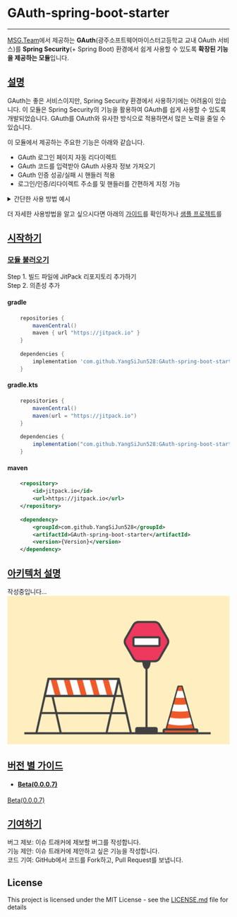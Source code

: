# GAuth-spring-boot-starter
- - -
[MSG.Team](https://github.com/GSM-MSG)에서 제공하는 **GAuth**(광주소프트웨어마이스터고등학교 교내 OAuth 서비스)를 **Spring Security**(+ Spring Boot) 환경에서 쉽게 사용할 수 있도록 **확장된 기능을 제공하는 모듈**입니다.

## [설명](#설명)
GAuth는 좋은 서비스이지만, Spring Security 환경에서 사용하기에는 어려움이 있습니다.
이 모듈은 Spring Security의 기능을 활용하여 GAuth를 쉽게 사용할 수 있도록 개발되었습니다.
GAuth를 OAuth와 유사한 방식으로 적용하면서 많은 노력을 줄일 수 있습니다.

이 모듈에서 제공하는 주요한 기능은 아래와 같습니다.
- GAuth 로그인 페이지 자동 리다이렉트
- GAuth 코드를 입력받아 GAuth 사용자 정보 가져오기
- GAuth 인증 성공/실패 시 핸들러 적용
- 로그인/인증/리다이렉트 주소를 및 핸들러를 간편하게 지정 가능

<details>
<summary>간단한 사용 방법 예시</summary>

#### 예시 1
```java
@Configuration
public class SecurityConfig {
    // 생략
    @Bean
    public SecurityFilterChain filterChain(HttpSecurity http) throws Exception {
        http
                // 생략
                .apply(gauth);
        return http.build();
    }
}
```
#### 예시 2
```java
@Configuration
public class SecurityConfig {
    // 생략
    @Bean
    public SecurityFilterChain filterChain(HttpSecurity http) throws Exception {
        http
                // 생략
                .apply(gatuh
                        .loginPageUrl("/to-gauth-login-page")
                        .loginProcessingUrl("/login/code/gauth")
                        .successHandler(
                                new SimpleUrlAuthenticationSuccessHandler("/success"))
                        .failureHandler(
                                new SimpleUrlAuthenticationFailureHandler("/failure")));
        return http.build();
    }
}
```
</details>

더 자세한 사용방법을 알고 싶으시다면 아래의 [가이드](#버전-별-가이드)를 확인하거나 [샘플 프로젝트](https://github.com/YangSiJun528/GAuth-spring-boot-starter-sample)를 

## [시작하기](#시작하기)
### [모듈 불러오기](#모듈-불러오기)
Step 1. 빌드 파일에 JitPack 리포지토리 추가하기  
Step 2. 의존성 추가
#### gradle
```groovy
    repositories {
        mavenCentral()
        maven { url "https://jitpack.io" }
    }
```
```groovy
    dependencies {
        implementation 'com.github.YangSiJun528:GAuth-spring-boot-starter:{Version}'
    }
```
#### gradle.kts
```groovy
    repositories {
        mavenCentral()
        maven(url = "https://jitpack.io")
    }
```
```groovy
    dependencies {
        implementation("com.github.YangSiJun528:GAuth-spring-boot-starter:{Version}")
    }
```
#### maven
```xml
    <repository>
        <id>jitpack.io</id>
        <url>https://jitpack.io</url>
    </repository>
```
```xml
    <dependency>
        <groupId>com.github.YangSiJun528</groupId>
        <artifactId>GAuth-spring-boot-starter</artifactId>
        <version>{Version}</version>
    </dependency>
```

## [아키텍처 설명](#아키텍처-설명)
작성중입니다... 
![Im_writing.png](docs/img/writing.png)

## [버전 별 가이드](#버전-별-가이드)
- #### [Beta(0.0.0.7)]()
[Beta(0.0.0.7)](docs/guide/ver_0007/index.md)

## [기여하기](#기여하기)
버그 제보: 이슈 트래커에 제보할 버그를 작성합니다.  
기능 제안: 이슈 트래커에 제안하고 싶은 기능을 작성합니다.  
코드 기여: GitHub에서 코드를 Fork하고, Pull Request를 보냅니다.

## License
This project is licensed under the MIT License - see the [LICENSE.md](LICENSE.md) file for details
